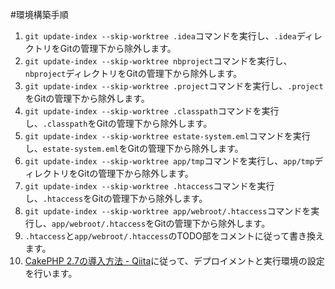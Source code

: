 #環境構築手順
1. `git update-index --skip-worktree .idea`コマンドを実行し、`.idea`ディレクトリをGitの管理下から除外します。
1. `git update-index --skip-worktree nbproject`コマンドを実行し、`nbproject`ディレクトリをGitの管理下から除外します。
1. `git update-index --skip-worktree .project`コマンドを実行し、`.project`をGitの管理下から除外します。
1. `git update-index --skip-worktree .classpath`コマンドを実行し、`.classpath`をGitの管理下から除外します。
1. `git update-index --skip-worktree estate-system.eml`コマンドを実行し、`estate-system.eml`をGitの管理下から除外します。
1. `git update-index --skip-worktree app/tmp`コマンドを実行し、`app/tmp`ディレクトリをGitの管理下から除外します。
1. `git update-index --skip-worktree .htaccess`コマンドを実行し、`.htaccess`をGitの管理下から除外します。
1. `git update-index --skip-worktree app/webroot/.htaccess`コマンドを実行し、`app/webroot/.htaccess`をGitの管理下から除外します。
1. `.htaccess`と`app/webroot/.htaccess`のTODO部をコメントに従って書き換えます。
2. [CakePHP 2.7の導入方法 - Qiita](http://qiita.com/SUZUKI_Masaya/items/0dfb8426a4c6b9e84712#%E3%83%87%E3%83%97%E3%83%AD%E3%82%A4%E3%83%A1%E3%83%B3%E3%83%88%E3%81%AE%E8%A8%AD%E5%AE%9A)に従って、デプロイメントと実行環境の設定を行います。
